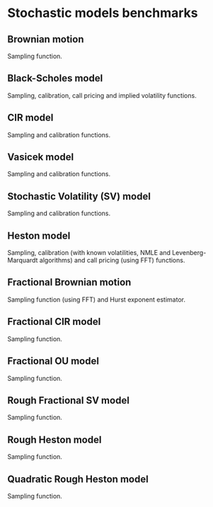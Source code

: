 # Stochastic models benchmarks

## Brownian motion
Sampling function.

## Black-Scholes model
Sampling, calibration, call pricing and implied volatility functions.

## CIR model
Sampling and calibration functions.

## Vasicek model
Sampling and calibration functions.

## Stochastic Volatility (SV) model
Sampling and calibration functions.

## Heston model
Sampling, calibration (with known volatilities, NMLE and Levenberg-Marquardt algorithms) and call pricing (using FFT) functions.

## Fractional Brownian motion
Sampling function (using FFT) and Hurst exponent estimator.

## Fractional CIR model
Sampling function.

## Fractional OU model
Sampling function.

## Rough Fractional SV model
Sampling function.

## Rough Heston model
Sampling function.

## Quadratic Rough Heston model
Sampling function.